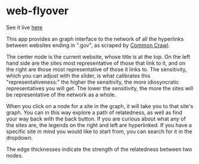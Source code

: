 # web-flyover

See it live [here](http://logspace.io)

This app provides an graph interface to the network of all the hyperlinks between websites ending in ".gov", as scraped by 
[Common Crawl](https://commoncrawl.org/2019/11/host-and-domain-level-web-graphs-aug-sep-oct-2019/).  

The center node is the current website, whose title is at the top. On the left hand side are the sites most representative of those that link to it, and on the right are those most representative of those it links to. The sensitivity, which you can adjust with the slider, is what calibrates this "representativeness:" the higher the sensitivity, the more idiosyncratic representatives you will get. The lower the sensitivity, the more the sites will be representative of the network as a whole.   

When you click on a node for a site in the graph, it will take you to that site's graph. You can in this way explore a path of relatedness, as well as find your way back with the back button. If you are curious about what any of the sites are, the legends on the right and left are hyperlinked. If you have a specific site in mind you would like to start from, you can search for it in the dropdown.  

The edge thicknesses indicate the strength of the relatedness between two nodes.  
